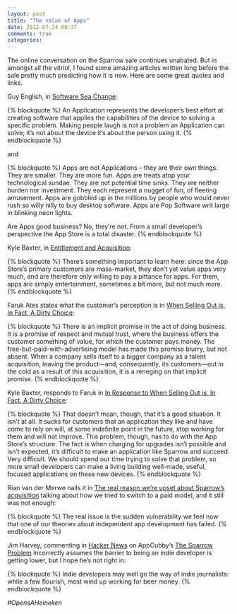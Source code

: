 ```yaml
---
layout: post
title: "The value of Apps"
date: 2012-07-24 08:37
comments: true
categories: 
---
```


The online conversation on the Sparrow sale continues unabated. But in amongst all the vitriol, I found some amazing articles written long before the sale pretty much predicting how it is now. Here are some great quotes and links.

Guy English, in [Software Sea Change](http://kickingbear.com/blog/archives/67):

{% blockquote %}
An Application represents the developer’s best effort at creating software that applies the capabilities of the device to solving a specific problem. Making people laugh is not a problem an Application can solve; it’s not about the device it’s about the person using it.
{% endblockquote %}

and

{% blockquote %}
Apps are not Applications – they are their own things. They are smaller. They are more fun. Apps are treats atop your technological sundae. They are not potential time sinks. They are neither burden nor investment. They each represent a nugget of fun, of fleeting amusement. Apps are gobbled up in the millions by people who would never rush so willy nilly to buy desktop software. Apps are Pop Software writ large in blinking neon lights.

Are Apps good business? No, they’re not. From a small developer’s perspective the App Store is a total disaster.
{% endblockquote %}

Kyle Baxter, in [Entitlement and Acquisition](http://tightwind.net/2012/07/entitlement-and-acquisition/):

{% blockquote %}
There’s something important to learn here: since the App Store’s primary customers are mass-market, they don’t yet value apps very much, and are therefore only willing to pay a pittance for apps. For them, apps are simply entertainment, sometimes a bit more, but not much more.
{% endblockquote %}

Faruk Ates states what the customer’s perception is in [When Selling Out is, In Fact, A Dirty Choice](http://farukat.es/journal/2012/07/661-selling-out-is-dirty): 

{% blockquote %}
There is an implicit promise in the act of doing business. It is a promise of respect and mutual trust, where the business offers the customer something of value, for which the customer pays money. The free-but-paid-with-advertising model has made this promise blurry, but not absent. When a company sells itself to a bigger company as a talent acquisition, leaving the product—and, consequently, its customers—out in the cold as a result of this acquisition, it is a reneging on that implicit promise.
{% endblockquote %}

Kyle Baxter, responds to Faruk in [In Response to When Selling Out is, In Fact, A Dirty Choice](http://tightwind.net/2012/07/ates-response-to-gemmell/):

{% blockquote %}
That doesn’t mean, though, that it’s a good situation. It isn’t at all. It sucks for customers that an application they like and have come to rely on will, at some indefinite point in the future, stop working for them and will not improve. This problem, though, has to do with the App Store’s structure. The fact is when charging for upgrades isn’t possible and isn’t expected, it’s difficult to make an application like Sparrow and succeed. Very difficult. We should spend our time trying to solve that problem, so more small developers can make a living building well-made, useful, focused applications on these new devices.
{% endblockquote %}

Rian van der Merwe nails it in [The real reason we’re upset about Sparrow’s acquisition](http://www.elezea.com/2012/07/sparrow-google-acquisition/) talking about how we tried to switch to a paid model, and it still was not enough:

{% blockquote %}
The real issue is the sudden vulnerability we feel now that one of our theories about independent app development has failed.
{% endblockquote %}

Jim Harvey, commenting in [Hacker News](http://news.ycombinator.com/item?id=4284088) on AppCubby’s [The Sparrow Problem](http://appcubby.com/blog/the-sparrow-problem/) incorrectly assumes the barrier to being an indie developer is getting lower, but I hope he’s not right in:

{% blockquote %}
Indie developers may well go the way of indie journalists: while a few flourish, most wind up working for beer money.
{% endblockquote %}

*#OpensAHeineken*
